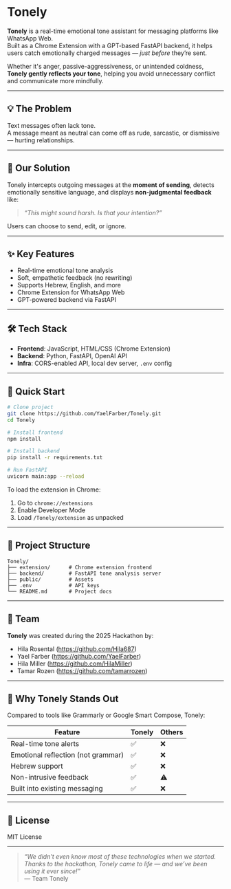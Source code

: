 # Tonely

**Tonely** is a real-time emotional tone assistant for messaging platforms like WhatsApp Web.  
Built as a Chrome Extension with a GPT-based FastAPI backend, it helps users catch emotionally charged messages — *just before* they’re sent.

Whether it's anger, passive-aggressiveness, or unintended coldness, **Tonely gently reflects your tone**, helping you avoid unnecessary conflict and communicate more mindfully.

---

## 💡 The Problem

Text messages often lack tone.  
A message meant as neutral can come off as rude, sarcastic, or dismissive — hurting relationships.

---

## 🏯 Our Solution

Tonely intercepts outgoing messages at the **moment of sending**, detects emotionally sensitive language, and displays **non-judgmental feedback** like:

> _“This might sound harsh. Is that your intention?”_

Users can choose to send, edit, or ignore.

---

## ✨ Key Features

- Real-time emotional tone analysis
- Soft, empathetic feedback (no rewriting)
- Supports Hebrew, English, and more
- Chrome Extension for WhatsApp Web
- GPT-powered backend via FastAPI

---

## 🛠️ Tech Stack

- **Frontend**: JavaScript, HTML/CSS (Chrome Extension)
- **Backend**: Python, FastAPI, OpenAI API
- **Infra**: CORS-enabled API, local dev server, `.env` config

---

## 🧪 Quick Start

```bash
# Clone project
git clone https://github.com/YaelFarber/Tonely.git
cd Tonely

# Install frontend
npm install

# Install backend
pip install -r requirements.txt

# Run FastAPI
uvicorn main:app --reload
```

To load the extension in Chrome:
1. Go to `chrome://extensions`
2. Enable Developer Mode
3. Load `/Tonely/extension` as unpacked

---

## 📁 Project Structure

```
Tonely/
├── extension/      # Chrome extension frontend
├── backend/        # FastAPI tone analysis server
├── public/         # Assets
├── .env            # API keys
└── README.md       # Project docs
```

---

## 👥 Team

**Tonely** was created during the 2025 Hackathon by:  
- Hila Rosental   (https://github.com/Hila687)
- Yael Farber      (https://github.com/YaelFarber)
- Hila Miller         (https://github.com/HilaMiller) 
- Tamar Rozen   (https://github.com/tamarrozen) 


---

## 🧠 Why Tonely Stands Out

Compared to tools like Grammarly or Google Smart Compose, Tonely:

| Feature                          | Tonely  | Others  |
|----------------------------------|---------|---------|
| Real-time tone alerts            | ✅       | ❌      |
| Emotional reflection (not grammar) | ✅    | ❌      |
| Hebrew support                   | ✅       | ❌      |
| Non-intrusive feedback           | ✅       | ⚠️      |
| Built into existing messaging    | ✅       | ❌      |

---

## 📜 License

MIT License

---

> _“We didn’t even know most of these technologies when we started.  
Thanks to the hackathon, Tonely came to life — and we’ve been using it ever since!”_  
— Team Tonely
